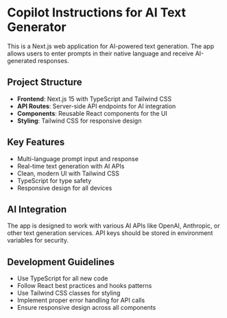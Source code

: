 # Copilot Instructions for AI Text Generator

<!-- Use this file to provide workspace-specific custom instructions to Copilot. For more details, visit https://code.visualstudio.com/docs/copilot/copilot-customization#_use-a-githubcopilotinstructionsmd-file -->

This is a Next.js web application for AI-powered text generation. The app allows users to enter prompts in their native language and receive AI-generated responses.

## Project Structure
- **Frontend**: Next.js 15 with TypeScript and Tailwind CSS
- **API Routes**: Server-side API endpoints for AI integration
- **Components**: Reusable React components for the UI
- **Styling**: Tailwind CSS for responsive design

## Key Features
- Multi-language prompt input and response
- Real-time text generation with AI APIs
- Clean, modern UI with Tailwind CSS
- TypeScript for type safety
- Responsive design for all devices

## AI Integration
The app is designed to work with various AI APIs like OpenAI, Anthropic, or other text generation services. API keys should be stored in environment variables for security.

## Development Guidelines
- Use TypeScript for all new code
- Follow React best practices and hooks patterns
- Use Tailwind CSS classes for styling
- Implement proper error handling for API calls
- Ensure responsive design across all components
